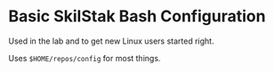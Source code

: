 # Basic SkilStak Bash Configuration

Used in the lab and to get new Linux users started right.

Uses `$HOME/repos/config` for most things.
